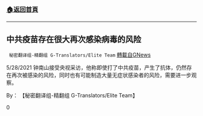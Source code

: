 ###  [:house:返回首頁](https://github.com/ourhimalayas/txt)
---

## 中共疫苗存在很大再次感染病毒的风险
` 秘密翻译组-精翻组 G-Translators/Elite Team` [轉載自GNews](https://gnews.org/zh-hans/1291337/)

5/28/2021 钟南山接受央视采访，他称即使打了中共疫苗，产生了抗体，仍然存在再次被感染的风险，同时也有可能制造大量无症状感染者的风险，需要进一步观察。

By： 【秘密翻译组-精翻组 G-Translators/Elite Team】

0

